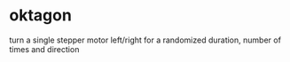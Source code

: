 # oktagon
turn a single stepper motor left/right for a randomized duration, number of times and direction
